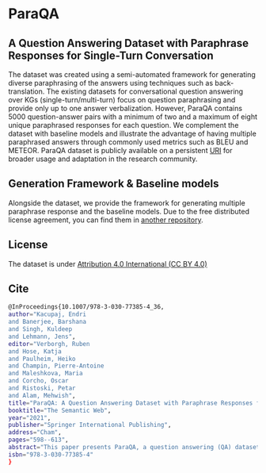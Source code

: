 # ParaQA
## A Question Answering Dataset with Paraphrase Responses for Single-Turn Conversation
The dataset was created using a semi-automated framework for generating diverse paraphrasing of the answers using techniques such as back-translation. The existing datasets for conversational question answering over KGs (single-turn/multi-turn) focus on question paraphrasing and provide only up to one answer verbalization. However, ParaQA contains 5000 question-answer pairs with a minimum of two and a maximum of eight unique paraphrased responses for each question. We complement the dataset with baseline models and illustrate the advantage of having multiple paraphrased answers through commonly used metrics such as BLEU and METEOR. ParaQA dataset is publicly available on a persistent [URI](https://figshare.com/projects/ParaQA/94010) for broader usage and adaptation in the research community.

## Generation Framework & Baseline models
Alongside the dataset, we provide the framework for generating multiple paraphrase response and the baseline models. Due to the free distributed license agreement, you can find them in [another repository](https://github.com/barshana-banerjee/ParaQA_Experiments).

## License
The dataset is under [Attribution 4.0 International (CC BY 4.0)](LICENSE)

## Cite
```bash
@InProceedings{10.1007/978-3-030-77385-4_36,
author="Kacupaj, Endri
and Banerjee, Barshana
and Singh, Kuldeep
and Lehmann, Jens",
editor="Verborgh, Ruben
and Hose, Katja
and Paulheim, Heiko
and Champin, Pierre-Antoine
and Maleshkova, Maria
and Corcho, Oscar
and Ristoski, Petar
and Alam, Mehwish",
title="ParaQA: A Question Answering Dataset with Paraphrase Responses for Single-Turn Conversation",
booktitle="The Semantic Web",
year="2021",
publisher="Springer International Publishing",
address="Cham",
pages="598--613",
abstract="This paper presents ParaQA, a question answering (QA) dataset with multiple paraphrased responses for single-turn conversation over knowledge graphs (KG). The dataset was created using a semi-automated framework for generating diverse paraphrasing of the answers using techniques such as back-translation. The existing datasets for conversational question answering over KGs (single-turn/multi-turn) focus on question paraphrasing and provide only up to one answer verbalization. However, ParaQA contains 5000 question-answer pairs with a minimum of two and a maximum of eight unique paraphrased responses for each question. We complement the dataset with baseline models and illustrate the advantage of having multiple paraphrased answers through commonly used metrics such as BLEU and METEOR. The ParaQA dataset is publicly available on a persistent URI for broader usage and adaptation in the research community.",
isbn="978-3-030-77385-4"
}
```
